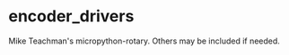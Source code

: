 encoder_drivers
===============
Mike Teachman's micropython-rotary.  Others may be included if needed.